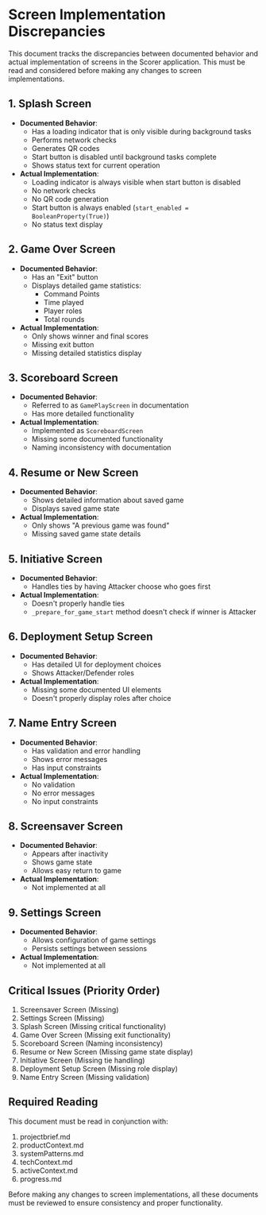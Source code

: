 # Screen Implementation Discrepancies

This document tracks the discrepancies between documented behavior and actual implementation of screens in the Scorer application. This must be read and considered before making any changes to screen implementations.

## 1. Splash Screen

- **Documented Behavior**:
  - Has a loading indicator that is only visible during background tasks
  - Performs network checks
  - Generates QR codes
  - Start button is disabled until background tasks complete
  - Shows status text for current operation
- **Actual Implementation**:
  - Loading indicator is always visible when start button is disabled
  - No network checks
  - No QR code generation
  - Start button is always enabled (`start_enabled = BooleanProperty(True)`)
  - No status text display

## 2. Game Over Screen

- **Documented Behavior**:
  - Has an "Exit" button
  - Displays detailed game statistics:
    - Command Points
    - Time played
    - Player roles
    - Total rounds
- **Actual Implementation**:
  - Only shows winner and final scores
  - Missing exit button
  - Missing detailed statistics display

## 3. Scoreboard Screen

- **Documented Behavior**:
  - Referred to as `GamePlayScreen` in documentation
  - Has more detailed functionality
- **Actual Implementation**:
  - Implemented as `ScoreboardScreen`
  - Missing some documented functionality
  - Naming inconsistency with documentation

## 4. Resume or New Screen

- **Documented Behavior**:
  - Shows detailed information about saved game
  - Displays saved game state
- **Actual Implementation**:
  - Only shows "A previous game was found"
  - Missing saved game state details

## 5. Initiative Screen

- **Documented Behavior**:
  - Handles ties by having Attacker choose who goes first
- **Actual Implementation**:
  - Doesn't properly handle ties
  - `_prepare_for_game_start` method doesn't check if winner is Attacker

## 6. Deployment Setup Screen

- **Documented Behavior**:
  - Has detailed UI for deployment choices
  - Shows Attacker/Defender roles
- **Actual Implementation**:
  - Missing some documented UI elements
  - Doesn't properly display roles after choice

## 7. Name Entry Screen

- **Documented Behavior**:
  - Has validation and error handling
  - Shows error messages
  - Has input constraints
- **Actual Implementation**:
  - No validation
  - No error messages
  - No input constraints

## 8. Screensaver Screen

- **Documented Behavior**:
  - Appears after inactivity
  - Shows game state
  - Allows easy return to game
- **Actual Implementation**:
  - Not implemented at all

## 9. Settings Screen

- **Documented Behavior**:
  - Allows configuration of game settings
  - Persists settings between sessions
- **Actual Implementation**:
  - Not implemented at all

## Critical Issues (Priority Order)

1. Screensaver Screen (Missing)
2. Settings Screen (Missing)
3. Splash Screen (Missing critical functionality)
4. Game Over Screen (Missing exit functionality)
5. Scoreboard Screen (Naming inconsistency)
6. Resume or New Screen (Missing game state display)
7. Initiative Screen (Missing tie handling)
8. Deployment Setup Screen (Missing role display)
9. Name Entry Screen (Missing validation)

## Required Reading

This document must be read in conjunction with:

1. projectbrief.md
2. productContext.md
3. systemPatterns.md
4. techContext.md
5. activeContext.md
6. progress.md

Before making any changes to screen implementations, all these documents must be reviewed to ensure consistency and proper functionality.
